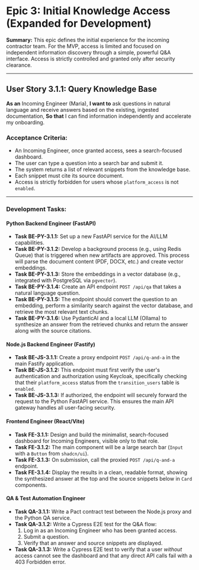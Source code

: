 # Epic 3: Initial Knowledge Access (Expanded for Development)

**Summary:** This epic defines the initial experience for the incoming contractor team. For the MVP, access is limited and focused on independent information discovery through a simple, powerful Q&A interface. Access is strictly controlled and granted only after security clearance.

---

## User Story 3.1.1: Query Knowledge Base

**As an** Incoming Engineer (Maria),
**I want to** ask questions in natural language and receive answers based on the existing, ingested documentation,
**So that** I can find information independently and accelerate my onboarding.

### Acceptance Criteria:
- An Incoming Engineer, once granted access, sees a search-focused dashboard.
- The user can type a question into a search bar and submit it.
- The system returns a list of relevant snippets from the knowledge base.
- Each snippet must cite its source document.
- Access is strictly forbidden for users whose `platform_access` is not `enabled`.

---

### Development Tasks:

#### Python Backend Engineer (FastAPI)
- **Task BE-PY-3.1.1:** Set up a new FastAPI service for the AI/LLM capabilities.
- **Task BE-PY-3.1.2:** Develop a background process (e.g., using Redis Queue) that is triggered when new artifacts are approved. This process will parse the document content (PDF, DOCX, etc.) and create vector embeddings.
- **Task BE-PY-3.1.3:** Store the embeddings in a vector database (e.g., integrated with PostgreSQL via `pgvector`).
- **Task BE-PY-3.1.4:** Create an API endpoint `POST /api/qa` that takes a natural language question.
- **Task BE-PY-3.1.5:** The endpoint should convert the question to an embedding, perform a similarity search against the vector database, and retrieve the most relevant text chunks.
- **Task BE-PY-3.1.6:** Use PydanticAI and a local LLM (Ollama) to synthesize an answer from the retrieved chunks and return the answer along with the source citations.

#### Node.js Backend Engineer (Fastify)
- **Task BE-JS-3.1.1:** Create a proxy endpoint `POST /api/q-and-a` in the main Fastify application.
- **Task BE-JS-3.1.2:** This endpoint must first verify the user's authentication and authorization using Keycloak, specifically checking that their `platform_access` status from the `transition_users` table is `enabled`.
- **Task BE-JS-3.1.3:** If authorized, the endpoint will securely forward the request to the Python FastAPI service. This ensures the main API gateway handles all user-facing security.

#### Frontend Engineer (React/Vite)
- **Task FE-3.1.1:** Design and build the minimalist, search-focused dashboard for Incoming Engineers, visible only to that role.
- **Task FE-3.1.2:** The main component will be a large search bar (`Input` with a `Button` from `shadcn/ui`).
- **Task FE-3.1.3:** On submission, call the proxied `POST /api/q-and-a` endpoint.
- **Task FE-3.1.4:** Display the results in a clean, readable format, showing the synthesized answer at the top and the source snippets below in `Card` components.

#### QA & Test Automation Engineer
- **Task QA-3.1.1:** Write a Pact contract test between the Node.js proxy and the Python QA service.
- **Task QA-3.1.2:** Write a Cypress E2E test for the Q&A flow:
    1. Log in as an Incoming Engineer who has been granted access.
    2. Submit a question.
    3. Verify that an answer and source snippets are displayed.
- **Task QA-3.1.3:** Write a Cypress E2E test to verify that a user *without* access cannot see the dashboard and that any direct API calls fail with a 403 Forbidden error.
